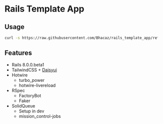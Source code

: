 # Rails Template App

## Usage

```bash
curl -s https://raw.githubusercontent.com/Bhacaz/rails_template_app/refs/heads/main/setup.sh | bash -s my_new_app
```

## Features

* Rails 8.0.0.beta1
* TailwindCSS + [Daisyui](https://gist.github.com/Bhacaz/db7124f379857c94d62c1c32f19d07de)
* Hotwire
  * turbo_power
  * hotwire-livereload
* RSpec
  * FactoryBot
  * Faker
* SolidQueue
  * Setup in dev
  * mission_control-jobs

